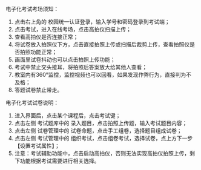 电子化考试考场须知：

1. 点击右上角的 校园统一认证登录，输入学号和密码登录到考试端；
2. 点击考试，进入在线考场，点击高拍仪扫描上传；
3. 查看高拍仪是否连接正常；
4. 将试卷放入拍照仪下方，点击直接拍照上传或扫描后裁剪上传，查看拍照仪是否拍照功能正常；
5. 画面里试卷抖动也可以点击拍照上传功能；
6. 考试中禁止交头接耳，将拍照后答案放大给其他人查看；
7. 教室内有360°监控，监控视频也可以回看，如果发现作弊行为，直接判为不及格；
8. 答题试卷禁止带走。



电子化考试试卷说明：

1. 进入界面后，点击某个课程后，点击考试键；
2. 点击左侧 考试题库中的 录入题目，点击拍照上传题，输入考试题目内容；
3. 点击左侧 试卷管理中的 试卷命题，点击手工组卷，选择题目组成试卷；
4. 点击左侧 考试管理中的 组织考试，点击组卷考试，选择试卷，点上方下一步【设置考试属性】；
5. 注意：考试辅助功能中，点击启动高拍仪，否则无法实现高拍仪拍照上传，剩下功能根据考试需要进行相关选择。
